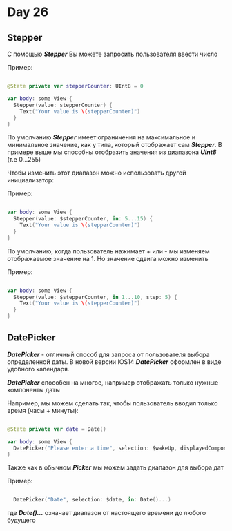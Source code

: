 # Day 26

## Stepper

С помощью ***Stepper*** Вы можете запросить пользователя ввести число  

Пример:

```swift

@State private var stepperCounter: UInt8 = 0

var body: some View { 
  Stepper(value: stepperCounter) { 
    Text("Your value is \(stepperCounter)")
  }
}

```

По умолчанию ***Stepper*** имеет ограничения на максимальное и минимальное значение, как у типа, который отображает сам ***Stepper***. 
В примере выше мы способны отобразить значения из диапазона ***UInt8*** (т.е 0...255)

Чтобы изменить этот диапазон можно использовать другой инициализатор: 

Пример:

```swift

var body: some View { 
  Stepper(value: $stepperCounter, in: 5...15) {
    Text("Your value is \(stepperCounter)")
  }
}

```

По умолчанию, когда пользователь нажимает + или - мы изменяем отображаемое значение на 1. Но значение сдвига можно изменить

Пример:

```swift

var body: some View {
  Stepper(value: $stepperCounter, in 1...10, step: 5) {
    Text("Your value is \(stepperCounter)")
  }
}

``` 

## DatePicker

***DatePicker*** - отличный способ для запроса от пользователя выбора определенной даты.  В новой версии IOS14 ***DatePicker*** оформлен в виде удобного календаря. 

***DatePicker*** способен на многое, например отображать только нужные компоненты даты

Например, мы можем сделать так, чтобы пользователь вводил только время (часы + минуты):

```swift

@State private var date = Date() 

var body: some View { 
  DatePicker("Please enter a time", selection: $wakeUp, displayedComponents: .hourAndMinute)
}

```

Также как в обычном ***Picker*** мы можем задать диапазон для выбора дат

Пример:

```swift

  DatePicker("Date", selection: $date, in: Date()...)

```

где ***Date()...*** означает диапазон от настоящего времени до любого будущего
